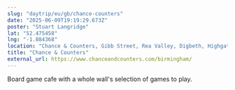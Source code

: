 ```yaml
---
slug: "daytrip/eu/gb/chance-counters"
date: "2025-06-09T19:19:29.673Z"
poster: "Stuart Langridge"
lat: "52.475458"
lng: "-1.884368"
location: "Chance & Counters, Gibb Street, Rea Valley, Digbeth, Highgate, Birmingham, West Midlands, B9 4BG, United Kingdom"
title: "Chance & Counters"
external_url: https://www.chanceandcounters.com/birmingham/
---
```

Board game cafe with a whole wall's selection of games to play.